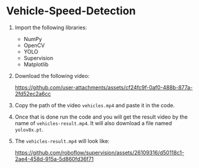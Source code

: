 # Vehicle-Speed-Detection

1. Import the following libraries:
   - NumPy
   - OpenCV
   - YOLO
   - Supervision
   - Matplotlib
  
2. Download the following video:

   https://github.com/user-attachments/assets/cf24fc9f-0af0-488b-877a-2fd52ec2a6cc

4. Copy the path of the video `vehicles.mp4` and paste it in the code.

5. Once that is done run the code and you will get the result video by the name of `vehicles-result.mp4`. It will also download a file named `yolov8x.pt`.

6. The `vehicles-result.mp4` will look like:

   https://github.com/roboflow/supervision/assets/26109316/d50118c1-2ae4-458d-915a-5d860fd36f71
